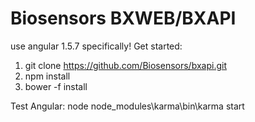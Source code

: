 Biosensors BXWEB/BXAPI
============
use angular 1.5.7 specifically!
Get started:
1. git clone https://github.com/Biosensors/bxapi.git
2. npm install
3. bower -f install

Test Angular:
node node_modules\karma\bin\karma start


